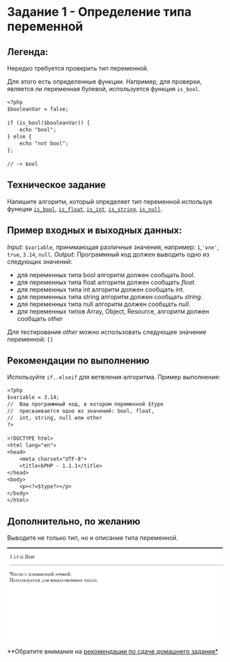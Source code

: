 # Задание 1 - Определение типа переменной

## Легенда:
Нередко требуется проверить тип переменной.

Для этого есть определенные функции.
Например, для проверки, является ли переменная булевой, используется функция `is_bool`.
```php=
<?php
$booleanVar = false;

if (is_bool($booleanVar)) {
    echo "bool";
} else {
    echo "not bool";
};

// -> bool
```

## Техническое задание
Напишите алгоритм, который определяет тип переменной используя функции [`is_bool`](https://secure.php.net/manual/ru/function.is-bool.php),  [`is_float`](https://secure.php.net/manual/ru/function.is-float.php), [`is_int`](https://secure.php.net/manual/ru/function.is-int.php), [`is_string`](https://secure.php.net/manual/ru/function.is-string.php), [`is_null`](https://secure.php.net/manual/ru/function.is-null.php).

## Пример входных и выходных данных:
_Input:_ `$variable`, принимающая различные значения, например: `1`,`'one'`, `true`, `3.14`, `null`.
_Output:_ Программный код должен выводить одно из следующих значений:
* для переменных типа bool алгоритм должен сообщать _bool_.
* для переменных типа float алгоритм должен сообщать _float_.
* для переменных типа int алгоритм должен сообщать _int_.
* для переменных типа string алгоритм должен сообщать _string_.
* для переменных типа null алгоритм должен сообщать _null_.
* для переменных типов Array, Object, Resource, алгоритм должен сообщать _other_

Для тестирования _other_ можно использовать следующее значение переменной: `[]`

## Рекомендации по выполнению
Используйте `if..elseif` для ветвления алгоритма.
Пример выполнения:
```php=
<?php
$variable = 3.14;
//  Ваш программный код, в котором переменной $type
//  присваивается одно из значений: bool, float, 
//  int, string, null или other
?>

<!DOCTYPE html>
<html lang="en">
<head>
    <meta charset="UTF-8">
    <title>bPHP - 1.1.1</title>
</head>
<body>
    <p><?=$type?></p>
</body>
</html>
```

## Дополнительно, по желанию
Выводите не только тип, но и описание типа переменной.

![](img/readme/1.png)

**Обратите внимание на [рекомендации по сдаче домашнего задания*](https://github.com/netology-code/bphp-homeworks/blob/master/0-sharing/homework/README.md).
